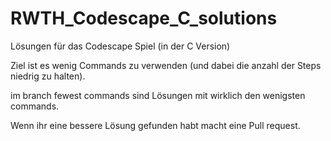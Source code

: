 # RWTH_Codescape_C_solutions
Lösungen für das Codescape Spiel (in der C Version)

Ziel ist es wenig Commands  zu verwenden (und dabei die anzahl der Steps niedrig zu halten).

im branch fewest commands sind Lösungen mit wirklich den wenigsten commands.

Wenn ihr eine bessere Lösung gefunden habt macht eine Pull request.
